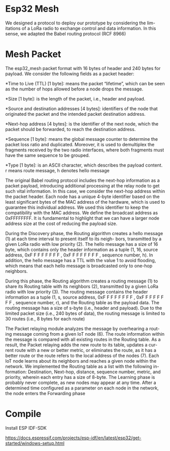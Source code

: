 # Esp32 Mesh

We designed a protocol to deploy our prototype by considering the lim-
itations of a LoRa radio to exchange control and data information. In this
sense, we adapted the Babel routing protocol (RCF 8966)

# Mesh Packet
The esp32_mesh packet format with 16 bytes of header and 240 bytes
for payload. We consider the following fields as a packet header:

*Time to Live (TTL) [1 byte]: means the packet “lifetime”, which can
be seen as the number of hops allowed before a node drops the message.

*Size [1 byte]: is the length of the packet, i.e., header and payload.

*Source and destination addresses [4 bytes]: identifiers of the node that
originated the packet and the intended packet destination address.

*Next-hop address [4 bytes]: is the identifier of the next node, which the
packet should be forwarded, to reach the destination address.

*Sequence [1 byte]: means the global message counter to determine the
packet loss ratio and duplicated. Moreover, it is used to demultiplex the
fragments received by the two radio interfaces, where both fragments
must have the same sequence to be grouped.

*Type [1 byte]: is an ASCII character, which describes the payload
content. r means route message, h denotes hello message

The original Babel routing protocol includes the next-hop information as a packet
payload, introducing additional processing at the relay node to get such vital
information. In this case, we consider the next-hop address within the packet
header. Each node has a unique 4-byte identifier based on the least significant
bytes of the MAC address of the hardware, which is used to guarantee this
individual address. We used this identifier to keep the compatibility with
the MAC address. We define the broadcast address as 0xFFFFFFFF. It is
fundamental to highlight that we can have a larger node address size at the
cost of reducing the payload size.

During the Discovery phase, the Routing algorithm
creates a hello message (1) at each time interval to present itself to its neigh-
bors, transmitted by a given LoRa radio with low priority (2). The hello
message has a size of 16 byte, which contains only the header information as
a tuple (1, 16, source address, 0xF F F F F F F F , 0xF F F F F F F F , sequence
number, h). In addition, the hello message has a TTL with the value 1 to
avoid flooding, which means that each hello message is broadcasted only to
one-hop neighbors.

During this phase, the Routing algorithm creates a routing
message (1) to share its Routing table with its neighbors (2), transmitted
by a given LoRa radio with low priority (3). The routing message contains
the header information as a tuple (1, s, source address, 0xF F F F F F F F ,
0xF F F F F F F F , sequence number, r), and the Routing table as the payload
data. The routing message has a size of s-byte (i.e., header and payload).
Due to the limited packet size (i.e., 240 bytes of data), the routing message
is limited to 30 routes (i.e., 8 bytes for each route)

The Packet relaying module analyzes the message by overhearing a rout-
ing message coming from a given IoT node (6). The route information within
the message is compared with all existing routes in the Routing table. As
a result, the Packet relaying adds the new route to its table, updates a cur-
rent route with a new or better metric, or eliminates the route, as it has a
better route or the route refers to the local address of the nodes (7). Each
IoT node learns about its neighbors and reaches a given node within the
network. We implemented the Routing table as a list with the following in-
formation: Destination, Next-hop, distance, sequence number, metric, and
priority, wherein each entry has a size of 8-byte. The Learning phase is
probably never complete, as new nodes may appear at any time. After a
determined time configured as a parameter on each node in the network, the
node enters the Forwarding phase

# Compile

Install ESP IDF-SDK

https://docs.espressif.com/projects/esp-idf/en/latest/esp32/get-started/windows-setup.html
